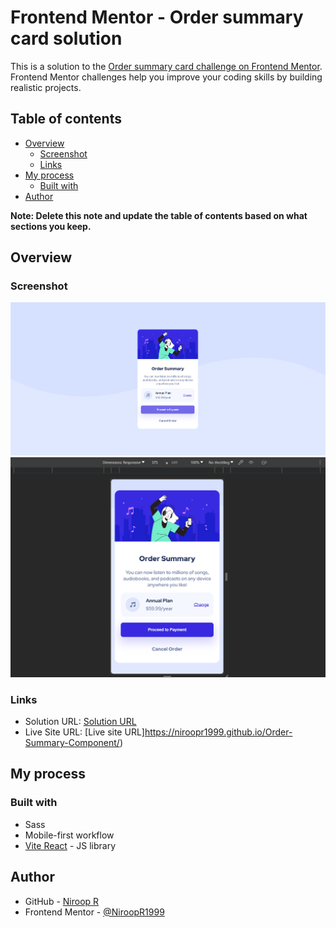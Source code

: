 # Frontend Mentor - Order summary card solution

This is a solution to the [Order summary card challenge on Frontend Mentor](https://www.frontendmentor.io/challenges/order-summary-component-QlPmajDUj). Frontend Mentor challenges help you improve your coding skills by building realistic projects.

## Table of contents

- [Overview](#overview)
  - [Screenshot](#screenshot)
  - [Links](#links)
- [My process](#my-process)
  - [Built with](#built-with)
- [Author](#author)

**Note: Delete this note and update the table of contents based on what sections you keep.**

## Overview

### Screenshot

![](./src/assets/images/Screenshot_Desktop_View.png)
![](./src/assets/images/Screenshot_Mobile_View.png)

### Links

- Solution URL: [Solution URL](https://github.com/NiroopR1999/Order-Summary-Component)
- Live Site URL: [Live site URL]https://niroopr1999.github.io/Order-Summary-Component/)

## My process

### Built with

- Sass
- Mobile-first workflow
- [Vite React](https://vitejs.dev/) - JS library

## Author

- GitHub - [Niroop R](https://github.com/NiroopR1999)
- Frontend Mentor - [@NiroopR1999](https://www.frontendmentor.io/profile/NiroopR1999)
